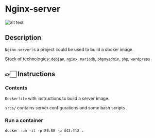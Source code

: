 # Nginx-server

![alt text](https://i.ytimg.com/vi/UwlaOAiaHeU/maxresdefault.jpg)

## Description

`Nginx-server` is a project could be used to build a docker image.

Stack of technologies: `debian`, `nginx`, `mariadb`, `phpmyadmin`, `php`, `wordpress`

## 👉🏻 Instructions

### Contents

`Dockerfile` with instructions to build a server image.

`srcs/` contains server configurations and some bash scripts .

### Run a container

`docker run -it -p 80:80 -p 443:443 .` 
